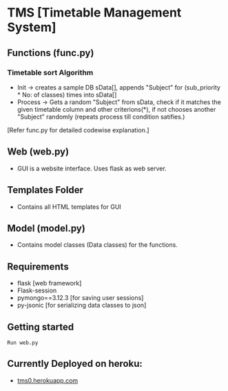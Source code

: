 # TMS [Timetable Management System]

## Functions (func.py)
 ### Timetable sort Algorithm 
  - Init -> creates a sample DB sData[], appends "Subject" for (sub_priority * No: of classes) times into sData[]
  - Process -> Gets a random "Subject" from sData, check if it matches the given timetable column and other criterions(*), if not chooses another "Subject" randomly (repeats process till condition satifies.)

[Refer func.py for detailed codewise explanation.]

## Web (web.py)
  - GUI is a website interface. Uses flask as web server.

## Templates Folder
 - Contains all HTML templates for GUI

## Model (model.py)
- Contains model classes (Data classes) for the functions.

## Requirements
- flask [web framework]
- Flask-session
- pymongo==3.12.3 [for saving user sessions]
- py-jsonic [for serializing data classes to json]


## Getting started
    Run web.py

## Currently Deployed on heroku:
   - <a href="https://tm0.herokuapp.com">tms0.herokuapp.com</a>
